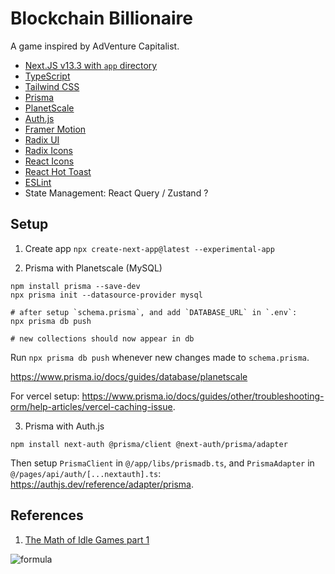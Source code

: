 # Blockchain Billionaire

A game inspired by AdVenture Capitalist.

- [Next.JS v13.3 with `app` directory](https://beta.nextjs.org/docs)
- [TypeScript](https://www.typescriptlang.org/)
- [Tailwind CSS](https://tailwindcss.com/docs/guides/nextjs)
- [Prisma](https://www.prisma.io/mongodb)
- [PlanetScale](https://planetscale.com/)
- [Auth.js](https://authjs.dev/)
- [Framer Motion](https://www.framer.com/motion/)
- [Radix UI](https://www.radix-ui.com/)
- [Radix Icons](https://icons.radix-ui.com/)
- [React Icons](https://react-icons.github.io/react-icons/)
- [React Hot Toast](https://react-hot-toast.com/)
- [ESLint](https://eslint.org/)
- State Management: React Query / Zustand ?

## Setup

1. Create app
   `npx create-next-app@latest --experimental-app`

2. Prisma with Planetscale (MySQL)

```
npm install prisma --save-dev
npx prisma init --datasource-provider mysql

# after setup `schema.prisma`, and add `DATABASE_URL` in `.env`:
npx prisma db push

# new collections should now appear in db
```

Run `npx prisma db push` whenever new changes made to `schema.prisma`.

https://www.prisma.io/docs/guides/database/planetscale

For vercel setup: https://www.prisma.io/docs/guides/other/troubleshooting-orm/help-articles/vercel-caching-issue.

3. Prisma with Auth.js

```
npm install next-auth @prisma/client @next-auth/prisma/adapter
```

Then setup `PrismaClient` in `@/app/libs/prismadb.ts`, and `PrismaAdapter` in `@/pages/api/auth/[...nextauth].ts`: https://authjs.dev/reference/adapter/prisma.


## References

1. [The Math of Idle Games part 1](https://blog.kongregate.com/the-math-of-idle-games-part-i/)

![formula](https://user-images.githubusercontent.com/8282076/235336622-6ce21750-a825-48fe-b390-a821c7c03bfc.png)
